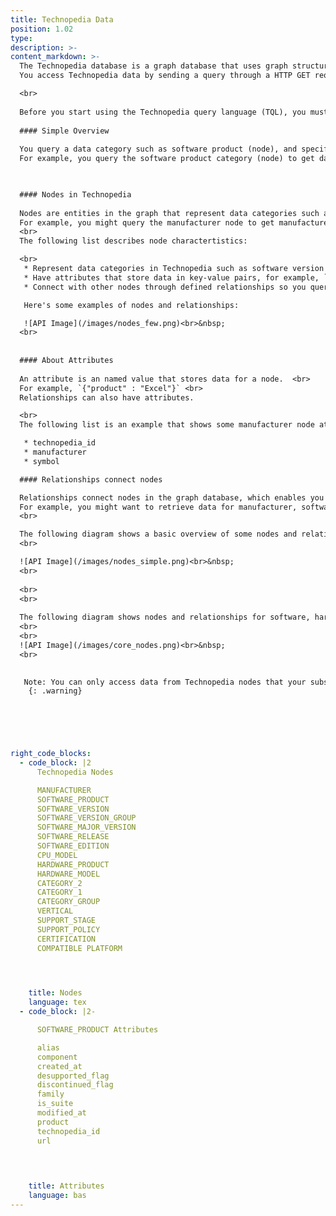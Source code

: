 ```yaml
---
title: Technopedia Data
position: 1.02
type:
description: >-  
content_markdown: >-
  The Technopedia database is a graph database that uses graph structures for semantic queries with nodes, relationships, and attributes.
  You access Technopedia data by sending a query through a HTTP GET request that queries the Technopedia database.<br>

  <br>
  
  Before you start using the Technopedia query language (TQL), you must be familiar with nodes, attributes, and relationships in the Technopedia graph database.
 
  #### Simple Overview
  
  You query a data category such as software product (node), and specify the data attribute that you want to query on that node such as `product` (attribute) by specifying attributes. To get related data from other data categories (nodes), you use relationships to connect to other nodes, which enables you to combine other data categories (nodes) in one query. <br>
  For example, you query the software product category (node) to get data about software products, and if you want to specify specific data, you reference an attribute on the node that stores the data or you can return all data for that node.

  

  #### Nodes in Technopedia
  
  Nodes are entities in the graph that represent data categories such as hardware or software, and they are the main entity that you target when you query the Technopedia database. <br>
  For example, you might query the manufacturer node to get manufacturer data, or the software product node to get software product data. <br>
  <br>
  The following list describes node charactertistics:

  <br> 
   * Represent data categories in Technopedia such as software version or software editon.
   * Have attributes that store data in key-value pairs, for example, `{"edition" : "server"}` or `{"manufacturer" : "Microsoft"}` .
   * Connect with other nodes through defined relationships so you query multiple nodes on one query.

   Here's some examples of nodes and relationships:

   ![API Image](/images/nodes_few.png)<br>&nbsp;
  <br>
   
  
  #### About Attributes 
  
  An attribute is an named value that stores data for a node.  <br>
  For example, `{"product" : "Excel"}` <br> 
  Relationships can also have attributes.

  <br>
  The following list is an example that shows some manufacturer node attibutes: <br>

   * technopedia_id
   * manufacturer
   * symbol

  #### Relationships connect nodes  

  Relationships connect nodes in the graph database, which enables you to include multiple nodes in one query by adding a node-to-node relationship. <br>
  For example, you might want to retrieve data for manufacturer, software edtion, and software product by making one query.
  <br>

  The following diagram shows a basic overview of some nodes and relationships in Technopedia:
  <br>

  ![API Image](/images/nodes_simple.png)<br>&nbsp;
  <br>
    
  <br>
  <br>
  
  The following diagram shows nodes and relationships for software, hardware, manufacturer, and CPU  in the Technopedia graph. <br>
  <br>
  <br>
  ![API Image](/images/core_nodes.png)<br>&nbsp;
  <br>

  
   Note: You can only access data from Technopedia nodes that your subscription allows.
    {: .warning} 

  




right_code_blocks:
  - code_block: |2
      Technopedia Nodes

      MANUFACTURER
      SOFTWARE_PRODUCT
      SOFTWARE_VERSION
      SOFTWARE_VERSION_GROUP
      SOFTWARE_MAJOR_VERSION
      SOFTWARE_RELEASE
      SOFTWARE_EDITION
      CPU_MODEL
      HARDWARE_PRODUCT
      HARDWARE_MODEL
      CATEGORY_2
      CATEGORY_1
      CATEGORY_GROUP
      VERTICAL
      SUPPORT_STAGE
      SUPPORT_POLICY
      CERTIFICATION
      COMPATIBLE PLATFORM



           
    title: Nodes
    language: tex
  - code_block: |2-

      SOFTWARE_PRODUCT Attributes

      alias
      component
      created_at
      desupported_flag
      discontinued_flag
      family
      is_suite
      modified_at
      product
      technopedia_id
      url

      

           
    title: Attributes
    language: bas
---
```


